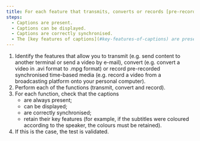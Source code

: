 ```yaml
---
title: For each feature that transmits, converts or records [pre-recorded synchronised time-based media](#time-based-media-audio-video-and-synchronised) that has a [synchronised captions](#synchronised-captions-media-object) track, do the captions meet at the end of the process these conditions?
steps:
  - Captions are present.
  - Captions can be displayed.
  - Captions are correctly synchronised.
  - The [key features of captions](#key-features-of-captions) are preserved.
---
```


1. Identify the features that allow you to transmit (e.g. send content to another terminal or send a video by e-mail), convert (e.g. convert a video in .avi format to .mpg format) or record pre-recorded synchronised time-based media (e.g. record a video from a broadcasting platform onto your personal computer). 
2. Perform each of the functions (transmit, convert and record).
3. For each function, check that the captions
   - are always present;
   - can be displayed;
   - are correctly synchronised;
   - retain their key features (for example, if the subtitles were coloured according to the speaker, the colours must be retained).
4. If this is the case, the test is validated.